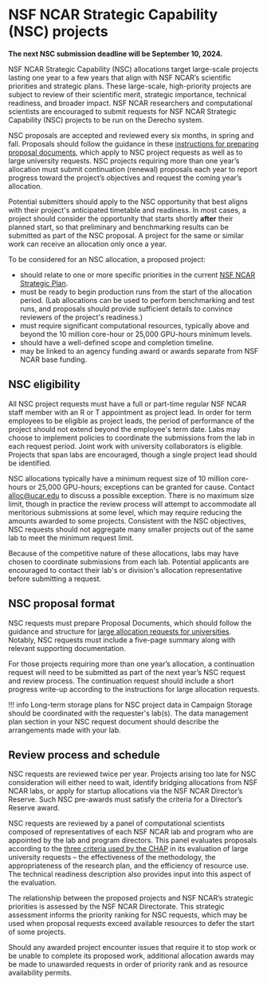 # NSF NCAR Strategic Capability (NSC) projects

**The next NSC submission deadline will be September 10, 2024.**

NSF NCAR Strategic Capability (NSC) allocations target large-scale projects lasting 
one year to a few years that align with NSF NCAR’s scientific priorities and 
strategic plans. These large-scale, high-priority projects are subject to review 
of their scientific merit, strategic importance, technical readiness, and broader 
impact. NSF NCAR researchers and computational scientists are encouraged to submit 
requests for NSF NCAR Strategic Capability (NSC) projects to be run on the Derecho system. 

NSC proposals are accepted and reviewed every six months, in spring and fall. 
Proposals should follow the guidance in these [instructions for preparing proposal 
documents](https://ncar-hpc-docs.readthedocs.io/en/latest/allocations/university-allocations/university-large-allocation-request-preparation-instructions/),
which apply to NSC project requests as well as to large university 
requests. NSC projects requiring more than one year’s allocation must submit 
continuation (renewal) proposals each year to report progress toward the 
project’s objectives and request the coming year’s allocation.

Potential submitters should apply to the NSC opportunity that best aligns 
with their project's anticipated timetable and readiness. In most cases, 
a project should consider the opportunity that starts shortly **after** their 
planned start, so that preliminary and benchmarking results can be submitted 
as part of the NSC proposal. A project for the same or similar work can 
receive an allocation only once a year.

To be considered for an NSC allocation, a proposed project:

* should relate to one or more specific priorities in the current [NSF NCAR Strategic Plan](https://ncar.ucar.edu/sites/default/files/documents/related-links/2020-06/NCAR_StrategicPlan_2020-24_Final.pdf).
* must be ready to begin production runs from the start of the allocation period. (Lab allocations can be used to perform benchmarking and test runs, and proposals should provide sufficient details to convince reviewers of the project's readiness.)
* must require significant computational resources, typically above and beyond the 10 million core-hour or 25,000 GPU-hours minimum levels.
* should have a well-defined scope and completion timeline.
* may be linked to an agency funding award or awards separate from NSF NCAR base funding.

## NSC eligibility
All NSC project requests must have a full or part-time regular NSF NCAR staff 
member with an R or T appointment as project lead. In order for term employees 
to be eligible as project leads, the period of performance of the project should 
not extend beyond the employee's term date. Labs may choose to implement policies 
to coordinate the submissions from the lab in each request period. Joint work 
with university collaborators is eligible. Projects that span labs are encouraged, 
though a single project lead should be identified.

NSC allocations typically have a minimum request size of 10 million core-hours 
or 25,000 GPU-hours; exceptions can be granted for cause. Contact 
alloc@ucar.edu to discuss a possible exception. There is no maximum size limit, 
though in practice the review process will attempt to accommodate all meritorious 
submissions at some level, which may require reducing the amounts awarded to 
some projects. Consistent with the NSC objectives, NSC requests should not aggregate 
many smaller projects out of the same lab to meet the minimum request limit.

Because of the competitive nature of these allocations, labs may have chosen 
to coordinate submissions from each lab. Potential applicants are encouraged to 
contact their lab's or division's allocation representative before submitting a 
request.

## NSC proposal format
NSC requests must prepare Proposal Documents, which should follow the guidance 
and structure for [large allocation requests for universities](https://ncar-hpc-docs.readthedocs.io/en/latest/allocations/university-allocations/university-large-allocation-request-preparation-instructions/). 
Notably, NSC requests must include a five-page summary along with relevant supporting documentation.

For those projects requiring more than one year’s allocation, a continuation request 
will need to be submitted as part of the next year’s NSC request and review process. 
The continuation request should include a short progress write-up according to the 
instructions for large allocation requests.

!!! info 
          Long-term storage plans for NSC project data in Campaign Storage should be coordinated with the requester's lab(s). 
          The data management plan section in your NSC request document should describe the arrangements made with your lab.

## Review process and schedule 
NSC requests are reviewed twice per year. Projects arising too late for NSC 
consideration will either need to wait, identify bridging allocations from NSF NCAR labs, 
or apply for startup allocations via the NSF NCAR Director’s Reserve. Such NSC pre-awards 
must satisfy the criteria for a Director’s Reserve award.

NSC requests are reviewed by a panel of computational scientists composed of 
representatives of each NSF NCAR lab and program who are appointed by the lab and program 
directors. This panel evaluates proposals according to the [three criteria used by 
the CHAP](https://ncar-hpc-docs.readthedocs.io/en/latest/allocations/chap/chap-allocation-review-criteria/) 
in its evaluation of large university requests – the effectiveness of the 
methodology, the appropriateness of the research plan, and the efficiency of resource 
use. The technical readiness description also provides input into this aspect of 
the evaluation.

The relationship between the proposed projects and NSF NCAR’s strategic priorities 
is assessed by the NSF NCAR Directorate. This strategic assessment informs the 
priority ranking for NSC requests, which may be used when proposal requests 
exceed available resources to defer the start of some projects.

Should any awarded project encounter issues that require it to stop work or 
be unable to complete its proposed work, additional allocation awards may be 
made to unawarded requests in order of priority rank and as resource availability permits.
